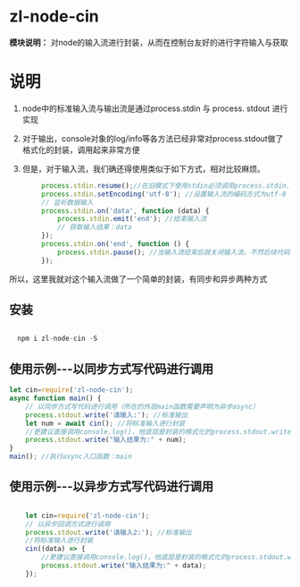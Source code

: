 # zl-node-cin
**模块说明：**
对node的输入流进行封装，从而在控制台友好的进行字符输入与获取

# 说明
1. node中的标准输入流与输出流是通过process.stdin 与 process. stdout 进行实现
2. 对于输出，console对象的log/info等各方法已经非常对process.stdout做了格式化的封装，调用起来非常方便
   
3. 但是，对于输入流，我们确还得使用类似于如下方式，相对比较麻烦。
```js
        process.stdin.resume();//在旧模式下使用stdin必须调用process.stdin.resume()。注意如果调用了process.stdin.resume() stdin将转为旧模式。
        process.stdin.setEncoding('utf-8'); //设置输入流的编码方式为utf-8
        // 监听数据输入
        process.stdin.on('data', function (data) {
            process.stdin.emit('end'); //结束输入流
            // 获取输入结果：data
        });
        process.stdin.on('end', function () {
            process.stdin.pause(); //当输入流结束后就关闭输入流，不然后续代码会一直等待输入
        });
```
所以，这里我就对这个输入流做了一个简单的封装，有同步和异步两种方式

## 安装
```js

  npm i zl-node-cin -S

```
## 使用示例---以同步方式写代码进行调用

```js
let cin=require('zl-node-cin');
async function main() {
    // 以同步方式写代码进行调用（所在的外层main函数需要声明为异步async）
    process.stdout.write('请输入:'); //标准输出
    let num = await cin(); //将标准输入进行封装
    //更建议直接调用console.log()，他底层是封装的格式化的process.stdout.write
    process.stdout.write("输入结果为:" + num);
}
main(); //执行async入口函数：main
```
## 使用示例---以异步方式写代码进行调用

```js

    let cin=require('zl-node-cin');
    // 以异步回调方式进行调用
    process.stdout.write('请输入2:'); //标准输出
    //将标准输入进行封装
    cin((data) => {
        //更建议直接调用console.log()，他底层是封装的格式化的process.stdout.write
        process.stdout.write("输入结果为:" + data);
    }); 

```